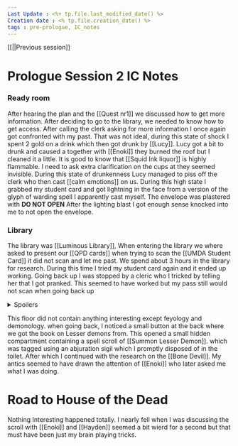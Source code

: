 ```yaml
---
Last Update : <%+ tp.file.last_modified_date() %>
Creation date : <% tp.file.creation_date() %>
tags : pre-prologue, IC_notes
---
```

[[||Previous session]]
# Prologue Session 2 IC Notes

### Ready room
After hearing the plan and the [[Quest nr1]] we discussed how to get more information. After deciding to go to the library, we needed to know how to get access. After calling the clerk asking for more information I once again got confronted with my past. That was not ideal, during this state of shock I spent 2 gold on a drink which then got drunk by [[Lucy]]. Lucy got a bit to drunk and caused a together with [[Enoki]] they burned the roof but I cleaned it a little. It is good to know that [[Squid Ink liquor]] is highly flammable. I need to ask extra clarification on the cups at they seemed invisible.
During this state of drunkenness Lucy managed to piss off the clerk who then cast [[calm emotions]] on us. During this high state I grabbed my student card and got lightning in the face from a version of the glyph of warding spell I apparently cast myself. The envelope was plastered with **DO NOT OPEN** After the lighting blast I got enough sense knocked into me to not open the envelope. 

### Library
The library was [[Luminous Library]], When entering the library we where asked to present our [[QPD cards]] when trying to scan the [[UMDA Student Card]] it did not scan and let me past. We spend about 3 hours in the library for research. During this time I tried my student card again and it ended up working. Going back up I was stopped by a cleric who I tricked by telling her that I got pranked. This seemed to have worked but my pass still would not scan when going back up
<details>
  <summary>Spoilers</summary>
  <p>OC: Is this because this is not the first time Myrthal is in this library and his access was improperly revoked and this would explain why he had access to previous floors. </p>
</details>

This floor did not contain anything interesting except feyology and demonology. 
when going back, I noticed a small button at the back where we got the book on Lesser demons from. This opened a small hidden compartment containing a spell scroll of [[Summon Lesser Demon]]. which was tagged using an abjuration sigil which I promptly disposed of in the toilet. After which I continued with the research on the [[Bone Devil]]. My antics seemed to have drawn the attention of [[Enoki]] who later asked me what I was doing. 

# Road to House of the Dead
Nothing Interesting happened totally. I nearly fell when I was discussing the scroll with [[Enoki]] and [[Hayden]] seemed a bit wierd for a second but that must have been just my brain playing tricks.

